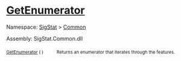 # [GetEnumerator](./Signature-100663446.md)

Namespace: [SigStat]() > [Common](./../README.md)

Assembly: SigStat.Common.dll

<sub>[GetEnumerator](./Signature-100663446.md) (  )</sub>&nbsp;&nbsp;&nbsp;&nbsp;&nbsp;&nbsp;&nbsp;&nbsp;&nbsp;<sub>Returns an enumerator that iterates through the features.</sub>
